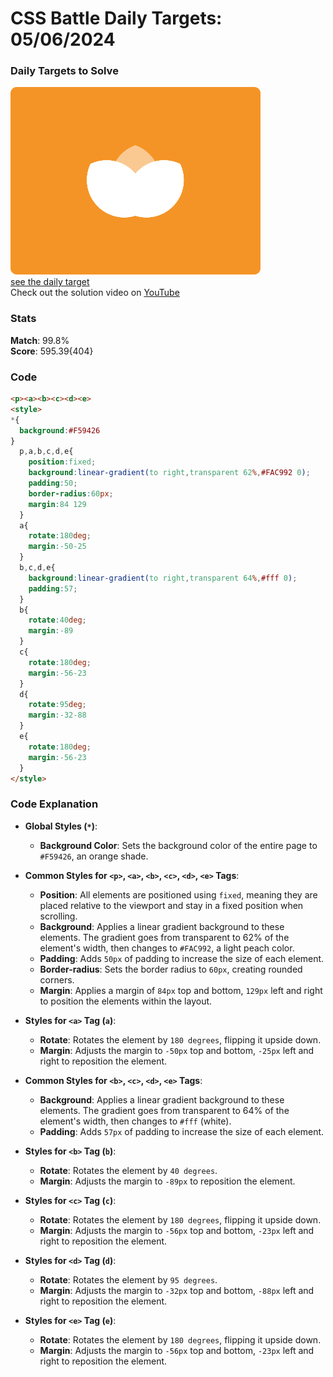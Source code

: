 # CSS Battle Daily Targets: 05/06/2024

### Daily Targets to Solve

![picture of daily target](./images/05.png)  
[see the daily target](https://cssbattle.dev/play/SeFArW4iiYEMbECxrty6)  
Check out the solution video on [YouTube](https://www.youtube.com/watch?v=xxcthzZe738)

### Stats

**Match**: 99.8%  
**Score**: 595.39{404}

### Code

```html
<p><a><b><c><d><e>
<style>
*{
  background:#F59426
}
  p,a,b,c,d,e{
    position:fixed;
    background:linear-gradient(to right,transparent 62%,#FAC992 0);
    padding:50;
    border-radius:60px;
    margin:84 129
  }
  a{
    rotate:180deg;
    margin:-50-25
  }
  b,c,d,e{
    background:linear-gradient(to right,transparent 64%,#fff 0);
    padding:57;
  }
  b{
    rotate:40deg;
    margin:-89
  }
  c{
    rotate:180deg;
    margin:-56-23
  }
  d{
    rotate:95deg;
    margin:-32-88
  }
  e{
    rotate:180deg;
    margin:-56-23
  }
</style>
```

### Code Explanation

- **Global Styles (`*`)**:
  - **Background Color**: Sets the background color of the entire page to `#F59426`, an orange shade.

- **Common Styles for `<p>`, `<a>`, `<b>`, `<c>`, `<d>`, `<e>` Tags**:
  - **Position**: All elements are positioned using `fixed`, meaning they are placed relative to the viewport and stay in a fixed position when scrolling.
  - **Background**: Applies a linear gradient background to these elements. The gradient goes from transparent to 62% of the element's width, then changes to `#FAC992`, a light peach color.
  - **Padding**: Adds `50px` of padding to increase the size of each element.
  - **Border-radius**: Sets the border radius to `60px`, creating rounded corners.
  - **Margin**: Applies a margin of `84px` top and bottom, `129px` left and right to position the elements within the layout.

- **Styles for `<a>` Tag (`a`)**:
  - **Rotate**: Rotates the element by `180 degrees`, flipping it upside down.
  - **Margin**: Adjusts the margin to `-50px` top and bottom, `-25px` left and right to reposition the element.

- **Common Styles for `<b>`, `<c>`, `<d>`, `<e>` Tags**:
  - **Background**: Applies a linear gradient background to these elements. The gradient goes from transparent to 64% of the element's width, then changes to `#fff` (white).
  - **Padding**: Adds `57px` of padding to increase the size of each element.

- **Styles for `<b>` Tag (`b`)**:
  - **Rotate**: Rotates the element by `40 degrees`.
  - **Margin**: Adjusts the margin to `-89px` to reposition the element.

- **Styles for `<c>` Tag (`c`)**:
  - **Rotate**: Rotates the element by `180 degrees`, flipping it upside down.
  - **Margin**: Adjusts the margin to `-56px` top and bottom, `-23px` left and right to reposition the element.

- **Styles for `<d>` Tag (`d`)**:
  - **Rotate**: Rotates the element by `95 degrees`.
  - **Margin**: Adjusts the margin to `-32px` top and bottom, `-88px` left and right to reposition the element.

- **Styles for `<e>` Tag (`e`)**:
  - **Rotate**: Rotates the element by `180 degrees`, flipping it upside down.
  - **Margin**: Adjusts the margin to `-56px` top and bottom, `-23px` left and right to reposition the element.
